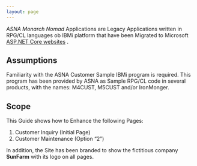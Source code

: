 ```yaml
---
layout: page
---
```


*ASNA Monarch Nomad* Applications are Legacy Applications written in RPG/CL languages ob IBMi platform that have been Migrated to Microsoft [ASP.NET Core websites](https://dotnet.microsoft.com/learn/aspnet/what-is-aspnet-core) .

## Assumptions

Familiarity with the ASNA Customer Sample IBMi program is required. This program has been provided by ASNA as Sample RPG/CL code in several products, with the names: M4CUST, M5CUST and/or IronMonger.

## Scope
This Guide shows how to Enhance the following Pages:
1. Customer Inquiry (Initial Page)
2. Customer Maintenance (Option “2”)

In addition, the Site has been branded to show the fictitious company **SunFarm** with its logo on all pages.
